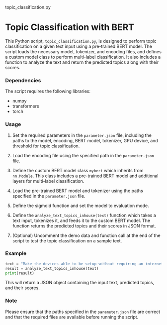 topic_classification.py
# Topic Classification with BERT

This Python script, `topic_classification.py`, is designed to perform topic classification on a given text input using a pre-trained BERT model. The script loads the necessary model, tokenizer, and encoding files, and defines a custom model class to perform multi-label classification. It also includes a function to analyze the text and return the predicted topics along with their scores.

### Dependencies

The script requires the following libraries:

- numpy
- transformers
- torch

### Usage

1. Set the required parameters in the `parameter.json` file, including the paths to the model, encoding, BERT model, tokenizer, GPU device, and threshold for topic classification.

2. Load the encoding file using the specified path in the `parameter.json` file.

3. Define the custom BERT model class `mybert` which inherits from `nn.Module`. This class includes a pre-trained BERT model and additional layers for multi-label classification.

4. Load the pre-trained BERT model and tokenizer using the paths specified in the `parameter.json` file.

5. Define the sigmoid function and set the model to evaluation mode.

6. Define the `analyze_text_topics_inhouse(text)` function which takes a text input, tokenizes it, and feeds it to the custom BERT model. The function returns the predicted topics and their scores in JSON format.

7. (Optional) Uncomment the demo data and function call at the end of the script to test the topic classification on a sample text.

### Example

```python
text = "Make the devices able to be setup without requiring an internet connection"
result = analyze_text_topics_inhouse(text)
print(result)
```

This will return a JSON object containing the input text, predicted topics, and their scores.

### Note

Please ensure that the paths specified in the `parameter.json` file are correct and that the required files are available before running the script.
